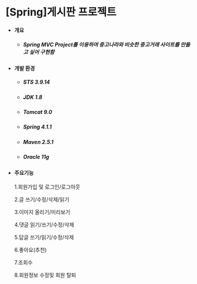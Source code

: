 #  [Spring]게시판 프로젝트
- #### 개요
  - ##### Spring MVC Project를 이용하여 중고나라와 비슷한 중고거래 사이트를 만들고 싶어 구현함
- #### 개발 환경
  - ##### STS 3.9.14
  - ##### JDK 1.8
  - ##### Tomcat 9.0
  - ##### Spring 4.1.1
  - ##### Maven 2.5.1
  - ##### Oracle 11g
- #### 주요기능
  1.회원가입 및 로그인/로그아웃  
  
  2.글 쓰기/수정/삭제/읽기  
  
  3.이미지 올리기/미리보기  
  
  4.댓글 읽기/쓰기/수정/삭제   
  
  5.답글 쓰기/읽기/수정/삭제  
  
  6.좋아요(추천)   
  
  7.조회수  
  
  8.회원정보 수정및 회원 탈퇴  
  
